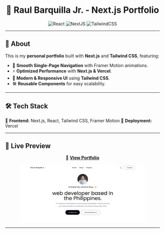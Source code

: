 <h1 align="center">🚀 Raul Barquilla Jr. - Next.js Portfolio</h1>

<p align="center">
  <img src="https://img.shields.io/badge/React-v18.2.0-blue" alt="React">
  <img src="https://img.shields.io/badge/NextJS-v15.0.0-purple" alt="NextJS">
  <img src="https://img.shields.io/badge/TailwindCSS-v3.4.17-0ea5e9" alt="TailwindCSS">
</p>

---

## 🌟 About

This is my **personal portfolio** built with **Next.js** and **Tailwind CSS**, featuring:

- 🚀 **Smooth Single-Page Navigation** with Framer Motion animations.
- ⚡ **Optimized Performance** with **Next.js & Vercel**.
- 🎨 **Modern & Responsive UI** using **Tailwind CSS**.
- 🛠 **Reusable Components** for easy scalability.

---

## 🛠 Tech Stack

🔹 **Frontend:** Next.js, React, Tailwind CSS, Framer Motion
🔹 **Deployment:** Vercel

---

## 📸 Live Preview

<p align="center">
  🔗 <strong><a href="https://raulbarquilla-portfolio.vercel.app/">View Portfolio</a></strong>
</p>

<p align="center">
  <img src="./public/portfolio_img.png" alt="Portfolio Screenshot" width="80%"/>
</p>

---

